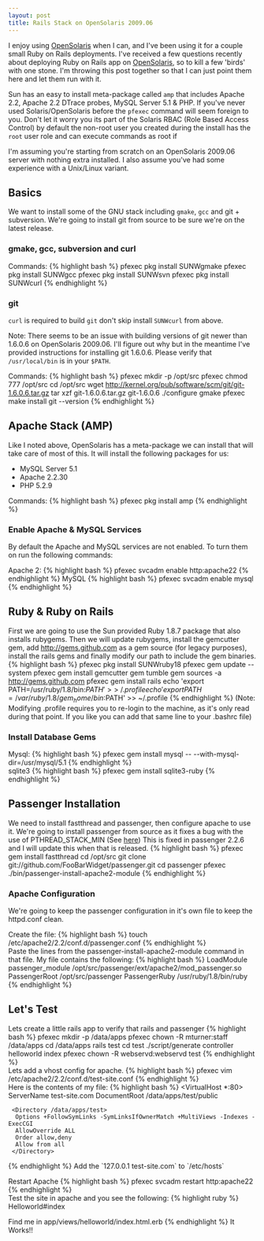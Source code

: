 ```yaml
---
layout: post
title: Rails Stack on OpenSolaris 2009.06
---
```

I enjoy using [OpenSolaris](http://opensolaris.org) when I can, and I've been using it for a couple small Ruby on Rails deployments. I've received a few questions recently about deploying Ruby on Rails app on [OpenSolaris](http://opensolaris.org), so to kill a few 'birds' with one stone. I'm throwing this post together so that I can just point them here and let them run with it. 

Sun has an easy to install meta-package called `amp` that includes Apache 2.2, Apache 2.2 DTrace probes, MySQL Server 5.1 & PHP. If you've never used Solaris/OpenSolaris before the `pfexec` command will seem foreign to you. Don't let it worry you its part of the Solaris RBAC (Role Based Access Control) by default the non-root user you created during the install has the `root` user role and can execute commands as root if 

I'm assuming you're starting from scratch on an OpenSolaris 2009.06 server with nothing extra installed. I also assume you've had some experience with a Unix/Linux variant.

## Basics ##
We want to install some of the GNU stack including `gmake`, `gcc` and git + subversion. We're going to install git from source to be sure we're on the latest release.

### gmake, gcc, subversion and curl ###
Commands:
{% highlight bash %}
pfexec pkg install SUNWgmake
pfexec pkg install SUNWgcc
pfexec pkg install SUNWsvn
pfexec pkg install SUNWcurl
{% endhighlight %}
### git ###
`curl` is required to build `git` don't skip install `SUNWcurl` from above.

Note: There seems to be an issue with building versions of git newer than 1.6.0.6 on OpenSolaris 2009.06. I'll figure out why but in the meantime I've provided instructions for installing git 1.6.0.6. Please verify that `/usr/local/bin` is in your `$PATH`.

Commands:
{% highlight bash %}
pfexec mkdir -p /opt/src
pfexec chmod 777 /opt/src
cd /opt/src
wget http://kernel.org/pub/software/scm/git/git-1.6.0.6.tar.gz
tar xzf git-1.6.0.6.tar.gz
git-1.6.0.6
./configure
gmake
pfexec make install 
git --version
{% endhighlight %}
## Apache Stack (AMP) ##
Like I noted above, OpenSolaris has a meta-package we can install that will take care of most of this. It will install the following packages for us:

* MySQL Server 5.1
* Apache 2.2.30
* PHP 5.2.9

Commands:
{% highlight bash %}
pfexec pkg install amp
{% endhighlight %}
### Enable Apache & MySQL Services ###
By default the Apache and MySQL services are not enabled. To turn them on run the following commands:

Apache 2:
{% highlight bash %}
pfexec svcadm enable http:apache22
{% endhighlight %}
MySQL
{% highlight bash %}
pfexec svcadm enable mysql
{% endhighlight %}

## Ruby & Ruby on Rails ##
First we are going to use the Sun provided Ruby 1.8.7 package that also installs rubygems. Then we will update rubygems, install the gemcutter gem, add http://gems.github.com as a gem source (for legacy purposes), install the rails gems and finally modify our path to include the gem binaries. 
{% highlight bash %}
pfexec pkg install SUNWruby18
pfexec gem update --system
pfexec gem install gemcutter
gem tumble
gem sources -a http://gems.github.com
pfexec gem install rails
echo 'export PATH=/usr/ruby/1.8/bin:$PATH' >> ~/.profile
echo 'export PATH=/var/ruby/1.8/gem_home/bin:$PATH' >> ~/.profile
{% endhighlight %}
(Note: Modifying .profile requires you to re-login to the machine, as it's only read during that point. If you like you can add that same line to your .bashrc file)

### Install Database Gems ###
Mysql:
{% highlight bash %}
pfexec gem install mysql -- --with-mysql-dir=/usr/mysql/5.1
{% endhighlight %}	
sqlite3
{% highlight bash %}
pfexec gem install sqlite3-ruby
{% endhighlight %}	
	
## Passenger Installation ###
We need to install fastthread and passenger, then configure apache to use it. We're going to install passenger from source as it fixes a bug with the use of PTHREAD_STACK_MIN (See [here](http://code.google.com/p/phusion-passenger/issues/detail?id=369)) This is fixed in passenger 2.2.6 and I will update this when that is released. 
{% highlight bash %}
pfexec gem install fastthread
cd /opt/src
git clone git://github.com/FooBarWidget/passenger.git
cd passenger
pfexec ./bin/passenger-install-apache2-module
{% endhighlight %}	
### Apache Configuration ###
We're going to keep the passenger configuration in it's own file to keep the httpd.conf clean.

Create the file:
{% highlight bash %}
touch /etc/apache2/2.2/conf.d/passenger.conf
{% endhighlight %}	
Paste the lines from the passenger-install-apache2-module command in that file. My file contains the following:
{% highlight bash %}
LoadModule passenger_module /opt/src/passenger/ext/apache2/mod_passenger.so
PassengerRoot /opt/src/passenger
PassengerRuby /usr/ruby/1.8/bin/ruby
{% endhighlight %}
## Let's Test ##
Lets create a little rails app to verify that rails and passenger 
{% highlight bash %}
pfexec mkdir -p /data/apps
pfexec chown -R mturner:staff /data/apps
cd /data/apps
rails test
cd test
./script/generate controller helloworld index
pfexec chown -R webservd:webservd test
{% endhighlight %}	
Lets add a vhost config for apache. 
{% highlight bash %}
pfexec vim /etc/apache2/2.2/conf.d/test-site.conf
{% endhighlight %}	
Here is the contents of my file:
{% highlight bash %}
<VirtualHost *:80>
     ServerName test-site.com
     DocumentRoot /data/apps/test/public

     <Directory /data/apps/test>
      Options +FollowSymLinks -SymLinksIfOwnerMatch +MultiViews -Indexes -ExecCGI
      AllowOverride ALL
      Order allow,deny
      Allow from all
     </Directory>

</VirtualHost>
{% endhighlight %}
Add the `127.0.0.1 test-site.com` to `/etc/hosts`
	
Restart Apache
{% highlight bash %}
pfexec svcadm restart http:apache22
{% endhighlight %}	
Test the site in apache and you see the following:
{% highlight ruby %}
Helloworld#index

Find me in app/views/helloworld/index.html.erb
{% endhighlight %}
It Works!!